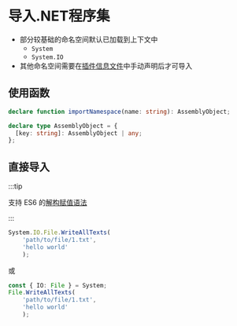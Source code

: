 # 导入.NET程序集

- 部分较基础的命名空间默认已加载到上下文中
  - `System`
  - `System.IO`
- 其他命名空间需要在[插件信息文件](../plugin_info)中手动声明后才可导入

## 使用函数

```ts
declare function importNamespace(name: string): AssemblyObject;

declare type AssemblyObject = {
  [key: string]: AssemblyObject | any;
};
```

## 直接导入

:::tip

支持 ES6 的[解构赋值语法](https://developer.mozilla.org/zh-CN/docs/Web/JavaScript/Reference/Operators/Destructuring_assignment)

:::

```ts
System.IO.File.WriteAllTexts(
    'path/to/file/1.txt',
    'hello world'
    );
```

或

```ts
const { IO: File } = System;
File.WriteAllTexts(
    'path/to/file/1.txt',
    'hello world'
    );
```
